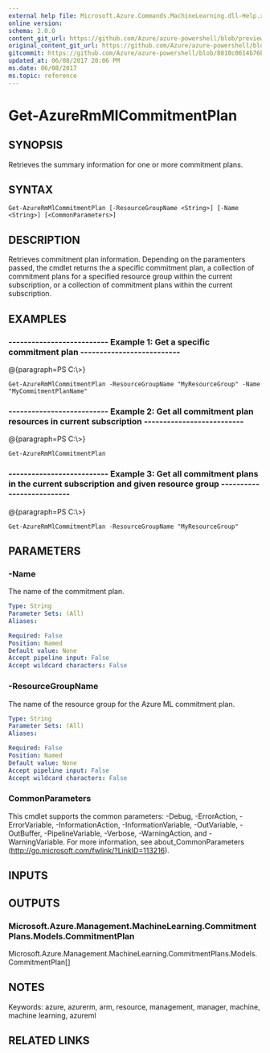 ```yaml
---
external help file: Microsoft.Azure.Commands.MachineLearning.dll-Help.xml
online version:
schema: 2.0.0
content_git_url: https://github.com/Azure/azure-powershell/blob/preview/src/ResourceManager/MachineLearning/Commands.MachineLearning/help/Get-AzureRmMlCommitmentPlan.md
original_content_git_url: https://github.com/Azure/azure-powershell/blob/preview/src/ResourceManager/MachineLearning/Commands.MachineLearning/help/Get-AzureRmMlCommitmentPlan.md
gitcommit: https://github.com/Azure/azure-powershell/blob/8810c0614b76be8d014616888a4ae7733a452af9
updated_at: 06/08/2017 20:06 PM
ms.date: 06/08/2017
ms.topic: reference
---
```


# Get-AzureRmMlCommitmentPlan

## SYNOPSIS
Retrieves the summary information for one or more commitment plans.

## SYNTAX

```
Get-AzureRmMlCommitmentPlan [-ResourceGroupName <String>] [-Name <String>] [<CommonParameters>]
```

## DESCRIPTION
Retrieves commitment plan information.
Depending on the paramenters passed, the cmdlet returns the a specific commitment plan, a collection of commitment plans for a specified resource group within the current subscription, or a collection of commitment plans within the current subscription.

## EXAMPLES

### --------------------------  Example 1: Get a specific commitment plan  --------------------------
@{paragraph=PS C:\\\>}



```
Get-AzureRmMlCommitmentPlan -ResourceGroupName "MyResourceGroup" -Name "MyCommitmentPlanName"
```

### --------------------------  Example 2: Get all commitment plan resources in current subscription  --------------------------
@{paragraph=PS C:\\\>}



```
Get-AzureRmMlCommitmentPlan
```

### --------------------------  Example 3: Get all commitment plans in the current subscription and given resource group  --------------------------
@{paragraph=PS C:\\\>}



```
Get-AzureRmMlCommitmentPlan -ResourceGroupName "MyResourceGroup"
```

## PARAMETERS

### -Name
The name of the commitment plan.

```yaml
Type: String
Parameter Sets: (All)
Aliases: 

Required: False
Position: Named
Default value: None
Accept pipeline input: False
Accept wildcard characters: False
```

### -ResourceGroupName
The name of the resource group for the Azure ML commitment plan.

```yaml
Type: String
Parameter Sets: (All)
Aliases: 

Required: False
Position: Named
Default value: None
Accept pipeline input: False
Accept wildcard characters: False
```

### CommonParameters
This cmdlet supports the common parameters: -Debug, -ErrorAction, -ErrorVariable, -InformationAction, -InformationVariable, -OutVariable, -OutBuffer, -PipelineVariable, -Verbose, -WarningAction, and -WarningVariable. For more information, see about_CommonParameters (http://go.microsoft.com/fwlink/?LinkID=113216).

## INPUTS

## OUTPUTS

### Microsoft.Azure.Management.MachineLearning.CommitmentPlans.Models.CommitmentPlan
Microsoft.Azure.Management.MachineLearning.CommitmentPlans.Models.CommitmentPlan[]

## NOTES
Keywords: azure, azurerm, arm, resource, management, manager, machine, machine learning, azureml

## RELATED LINKS

